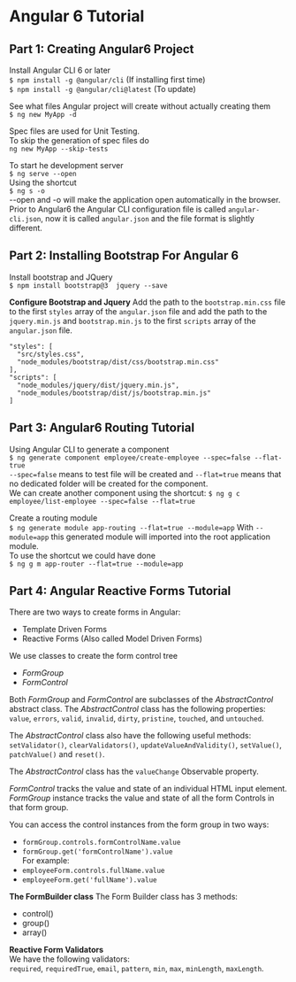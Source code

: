 # Angular 6 Tutorial  
## Part 1: Creating Angular6 Project  
Install Angular CLI 6 or later  
`$ npm install -g @angular/cli` (If installing first time)  
`$ npm install -g @angular/cli@latest`  (To update)

See what files Angular project will create without actually creating them  
`$ ng new MyApp -d`

Spec files are used for Unit Testing.  
To skip the generation of spec files do  
`ng new MyApp --skip-tests`

To start he development server  
`$ ng serve --open`  
Using the shortcut  
`$ ng s -o`  
--open and -o will make the application open automatically in the browser.
Prior to Angular6 the Angular CLI configuration file is called `angular-cli.json`, now it is called `angular.json` and the file format is slightly different.  

## Part 2: Installing Bootstrap For Angular 6
Install bootstrap and JQuery  
`$ npm install bootstrap@3  jquery --save`  

__Configure Bootstrap and Jquery__
Add the path to the `bootstrap.min.css` file to the first `styles` array of the `angular.json` file and add the path to the `jquery.min.js` and `bootstrap.min.js` to the first `scripts` array of the `angular.json` file.    
```
"styles": [
  "src/styles.css",
  "node_modules/bootstrap/dist/css/bootstrap.min.css"
],
"scripts": [
  "node_modules/jquery/dist/jquery.min.js",
  "node_modules/bootstrap/dist/js/bootstrap.min.js"
]
```

## Part 3: Angular6 Routing Tutorial  
Using Angular CLI to generate a component  
`$ ng generate component employee/create-employee --spec=false --flat-true`    
`--spec=false` means to test file will be created and `--flat=true` means that no dedicated folder will be created for the component.  
We can create another component using the shortcut:
`$ ng g c employee/list-employee --spec=false --flat=true`

Create a routing module  
`$ ng generate module app-routing --flat=true --module=app`
With `--module=app` this generated module will imported into the root application module.  
To use the shortcut we could have done  
`$ ng g m app-router --flat=true --module=app`  

## Part 4: Angular Reactive Forms Tutorial  
There are two ways to create forms in Angular:  
* Template Driven Forms  
* Reactive Forms (Also called Model Driven Forms)  

We use classes to create the form control tree  
* _FormGroup_
* _FormControl_  

Both _FormGroup_ and _FormControl_ are subclasses of the _AbstractControl_ abstract class.
The _AbstractControl_ class has the following properties: `value`,  `errors`, `valid`, `invalid`, `dirty`, `pristine`, `touched`, and `untouched`.      

The _AbstractControl_ class also have the following useful methods: `setValidator()`, `clearValidators()`, `updateValueAndValidity()`, `setValue()`, `patchValue()` and `reset()`.  

The _AbstractControl_ class has the `valueChange` Observable property.     

_FormControl_ tracks the value and state of an individual HTML input element.
_FormGroup_ instance tracks the value and state of all the form Controls in that form group.  

You can access the control instances from the form group in two ways:
* `formGroup.controls.formControlName.value`    
* `formGroup.get('formControlName').value`  
For example:
* `employeeForm.controls.fullName.value`
* `employeeForm.get('fullName').value`  

__The FormBuilder class__
The Form Builder class has 3 methods:  
* control()
* group()  
* array()  

__Reactive Form Validators__  
We have the following validators:  
`required`, `requiredTrue`, `email`, `pattern`, `min`, `max`, `minLength`, `maxLength`.
